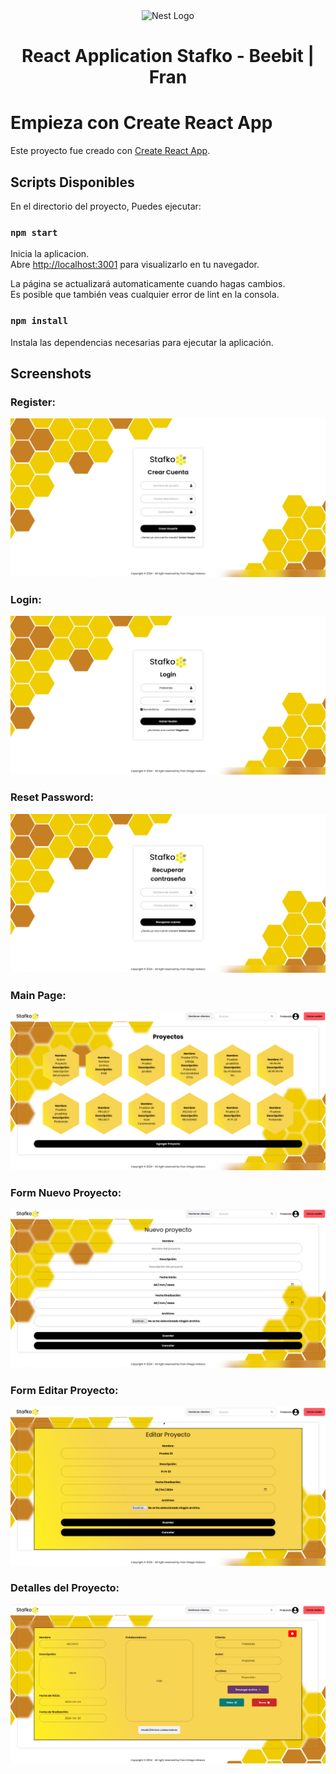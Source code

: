 <p align="center" style="padding-top: 3em">
  <a target="blank"><img src="https://beebit.es/wp-content/uploads/2017/07/marca-sin-bordes.png" width="200" alt="Nest Logo" /></a>
</p>

<h1 align="center">
React Application Stafko - Beebit | Fran
</h1>

# Empieza con Create React App

Este proyecto fue creado con [Create React App](https://github.com/facebook/create-react-app).

## Scripts Disponibles

En el directorio del proyecto, Puedes ejecutar:

### `npm start`

Inicia la aplicacion.\
Abre [http://localhost:3001](http://localhost:3001) para visualizarlo en tu navegador.

La página se actualizará automaticamente cuando hagas cambios.\
Es posible que también veas cualquier error de lint en la consola.

### `npm install`

Instala las dependencias necesarias para ejecutar la aplicación.

## Screenshots

### Register:
<img src="screenshots/Register.png">

### Login:
<img src="screenshots/Login.png">

### Reset Password:
<img src="screenshots/Recuperar password.png">

### Main Page:
<img src="screenshots/Main.png">

### Form Nuevo Proyecto:
<img src="screenshots/Form nuevo proyecto.png">

### Form Editar Proyecto:
<img src="screenshots/Form editar proyecto.png">

### Detalles del Proyecto:
<img src="screenshots/Detalles.png">